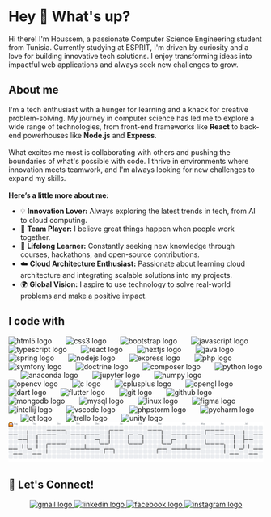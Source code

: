 <h1 align="left">Hey 👋 What's up?</h1>

<p align="left">
Hi there! I'm Houssem, a passionate Computer Science Engineering student from Tunisia. Currently studying at ESPRIT, I'm driven by curiosity and a love for building innovative tech solutions. I enjoy transforming ideas into impactful web applications and always seek new challenges to grow.
</p>

<h2 align="left">About me</h2>

<p align="left">
I'm a tech enthusiast with a hunger for learning and a knack for creative problem-solving. My journey in computer science has led me to explore a wide range of technologies, from front-end frameworks like <b>React</b> to back-end powerhouses like <b>Node.js</b> and <b>Express</b>. <br><br>
What excites me most is collaborating with others and pushing the boundaries of what's possible with code. I thrive in environments where innovation meets teamwork, and I'm always looking for new challenges to expand my skills.<br><br>
<b>Here’s a little more about me:</b>
<ul>
<li>💡 <b>Innovation Lover:</b> Always exploring the latest trends in tech, from AI to cloud computing.</li>
<li>🤝 <b>Team Player:</b> I believe great things happen when people work together.</li>
<li>🌱 <b>Lifelong Learner:</b> Constantly seeking new knowledge through courses, hackathons, and open-source contributions.</li>
<li>☁️ <b>Cloud Architecture Enthusiast:</b> Passionate about learning cloud architecture and integrating scalable solutions into my projects.</li>
<li>🌍 <b>Global Vision:</b> I aspire to use technology to solve real-world problems and make a positive impact.</li>
</ul>
</p>

<h2 align="left">I code with</h2>
<div align="left">
  <img src="https://cdn.jsdelivr.net/gh/devicons/devicon/icons/html5/html5-original.svg" width="28" alt="html5 logo" />
  <img width="20" />
  <img src="https://cdn.jsdelivr.net/gh/devicons/devicon/icons/css3/css3-original.svg" width="28" alt="css3 logo" />
  <img width="20" />
  <img src="https://cdn.jsdelivr.net/gh/devicons/devicon/icons/bootstrap/bootstrap-original.svg" width="28" alt="bootstrap logo" />
  <img width="20" />
  <img src="https://cdn.jsdelivr.net/gh/devicons/devicon/icons/javascript/javascript-original.svg" width="28" alt="javascript logo" />
  <img width="20" />
  <img src="https://cdn.simpleicons.org/typescript/3178C6" width="28" alt="typescript logo" />
  <img width="20" />
  <img src="https://cdn.jsdelivr.net/gh/devicons/devicon/icons/react/react-original.svg" width="28" alt="react logo" />
  <img width="20" />
  <img src="https://cdn.jsdelivr.net/gh/devicons/devicon/icons/nextjs/nextjs-original.svg" width="28" alt="nextjs logo" />
  <img width="20" />
  <img src="https://cdn.jsdelivr.net/gh/devicons/devicon/icons/java/java-original.svg" width="28" alt="java logo" />
  <img width="20" />
  <img src="https://cdn.jsdelivr.net/gh/devicons/devicon/icons/spring/spring-original.svg" width="28" alt="spring logo" />
  <img width="20" />
  <img src="https://cdn.jsdelivr.net/gh/devicons/devicon/icons/nodejs/nodejs-original.svg" width="28" alt="nodejs logo" />
  <img width="20" />
  <img src="https://cdn.jsdelivr.net/gh/devicons/devicon/icons/express/express-original.svg" width="28" alt="express logo" />
  <img width="20" />
  <img src="https://cdn.jsdelivr.net/gh/devicons/devicon/icons/php/php-original.svg" width="28" alt="php logo" />
  <img width="20" />
  <img src="https://cdn.jsdelivr.net/gh/devicons/devicon/icons/symfony/symfony-original.svg" width="28" alt="symfony logo" />
  <img width="20" />
  <img src="https://cdn.jsdelivr.net/gh/devicons/devicon/icons/doctrine/doctrine-original.svg" width="28" alt="doctrine logo" />
  <img width="20" />
  <img src="https://cdn.jsdelivr.net/gh/devicons/devicon/icons/composer/composer-original.svg" width="28" alt="composer logo" />
  <img width="20" />
  <img src="https://cdn.jsdelivr.net/gh/devicons/devicon/icons/python/python-original.svg" width="28" alt="python logo" />
  <img width="20" />
  <img src="https://cdn.jsdelivr.net/gh/devicons/devicon/icons/anaconda/anaconda-original.svg" width="28" alt="anaconda logo" />
  <img width="20" />
  <img src="https://cdn.jsdelivr.net/gh/devicons/devicon/icons/jupyter/jupyter-original.svg" width="28" alt="jupyter logo" />
  <img width="20" />
  <img src="https://cdn.jsdelivr.net/gh/devicons/devicon/icons/numpy/numpy-original.svg" width="28" alt="numpy logo" />
  <img width="20" />
  <img src="https://cdn.jsdelivr.net/gh/devicons/devicon/icons/opencv/opencv-original.svg" width="28" alt="opencv logo" />
  <img width="20" />
  <img src="https://cdn.jsdelivr.net/gh/devicons/devicon/icons/c/c-original.svg" width="28" alt="c logo" />
  <img width="20" />
  <img src="https://cdn.jsdelivr.net/gh/devicons/devicon/icons/cplusplus/cplusplus-original.svg" width="28" alt="cplusplus logo" />
  <img width="20" />
  <img src="https://cdn.jsdelivr.net/gh/devicons/devicon/icons/opengl/opengl-original.svg" width="28" alt="opengl logo" />
  <img width="20" />
  <img src="https://cdn.jsdelivr.net/gh/devicons/devicon/icons/dart/dart-original.svg" width="28" alt="dart logo" />
  <img width="20" />
  <img src="https://cdn.jsdelivr.net/gh/devicons/devicon/icons/flutter/flutter-original.svg" width="28" alt="flutter logo" />
  <img width="20" />
  <img src="https://cdn.jsdelivr.net/gh/devicons/devicon/icons/git/git-original.svg" width="28" alt="git logo" />
  <img width="20" />
  <img src="https://cdn.jsdelivr.net/gh/devicons/devicon/icons/github/github-original.svg" width="28" alt="github logo" />
  <img width="20" />
  <img src="https://cdn.jsdelivr.net/gh/devicons/devicon/icons/mongodb/mongodb-original.svg" width="28" alt="mongodb logo" />
  <img width="20" />
  <img src="https://cdn.jsdelivr.net/gh/devicons/devicon/icons/mysql/mysql-original.svg" width="28" alt="mysql logo" />
  <img width="20" />
  <img src="https://cdn.jsdelivr.net/gh/devicons/devicon/icons/linux/linux-original.svg" width="28" alt="linux logo" />
  <img width="20" />
  <img src="https://cdn.jsdelivr.net/gh/devicons/devicon/icons/figma/figma-original.svg" width="28" alt="figma logo" />
  <img width="20" />
  <img src="https://cdn.jsdelivr.net/gh/devicons/devicon/icons/intellij/intellij-original.svg" width="28" alt="intellij logo" />
  <img width="20" />
  <img src="https://cdn.jsdelivr.net/gh/devicons/devicon/icons/vscode/vscode-original.svg" width="28" alt="vscode logo" />
  <img width="20" />
  <img src="https://cdn.jsdelivr.net/gh/devicons/devicon/icons/phpstorm/phpstorm-original.svg" width="28" alt="phpstorm logo" />
  <img width="20" />
  <img src="https://cdn.jsdelivr.net/gh/devicons/devicon/icons/pycharm/pycharm-original.svg" width="28" alt="pycharm logo" />
  <img width="20" />
  <img src="https://cdn.jsdelivr.net/gh/devicons/devicon/icons/qt/qt-original.svg" width="28" alt="qt logo" />
  <img width="20" />
  <img src="https://cdn.jsdelivr.net/gh/devicons/devicon/icons/trello/trello-plain.svg" width="28" alt="trello logo" />
  <img width="20" />
  <img src="https://cdn.jsdelivr.net/gh/devicons/devicon/icons/unity/unity-original.svg" width="28" alt="unity logo" />
</div>


<div align="left">
<picture>
<source media="(prefers-color-scheme: dark)" srcset="https://raw.githubusercontent.com/labidi-houssem/labidi-houssem/output/pacman-contribution-graph-dark.svg">
<source media="(prefers-color-scheme: light)" srcset="https://raw.githubusercontent.com/labidi-houssem/labidi-houssem/output/pacman-contribution-graph.svg">
<img alt="pacman contribution graph" src="https://raw.githubusercontent.com/labidi-houssem/labidi-houssem/output/pacman-contribution-graph.svg">
</picture>
</div>

<h2 align="left">💬 Let's Connect!</h2>

<div align="center">
<a href="mailto:houssemm.labidi@gmail.com" target="_blank">
<img src="https://raw.githubusercontent.com/maurodesouza/profile-readme-generator/master/src/assets/icons/social/gmail/default.svg" width="52" height="40" alt="gmail logo" />
</a>
<a href="https://www.linkedin.com/in/houssem-labidi/" target="_blank">
<img src="https://raw.githubusercontent.com/maurodesouza/profile-readme-generator/master/src/assets/icons/social/linkedin/default.svg" width="52" height="40" alt="linkedin logo" />
</a>
<a href="https://www.facebook.com/houssem.alabidi" target="_blank">
<img src="https://raw.githubusercontent.com/maurodesouza/profile-readme-generator/master/src/assets/icons/social/facebook/default.svg" width="52" height="40" alt="facebook logo" />
</a>
<a href="https://www.instagram.com/houssem.labidi/" target="_blank">
<img src="https://raw.githubusercontent.com/maurodesouza/profile-readme-generator/master/src/assets/icons/social/instagram/default.svg" width="52" height="40" alt="instagram logo" />
</a>
</div>
